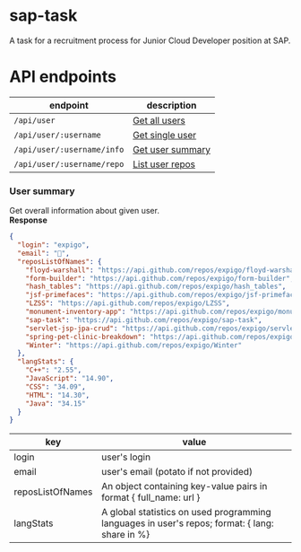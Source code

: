 # sap-task

A task for a recruitment process for Junior Cloud Developer position at SAP.

# API endpoints

| endpoint                   | description                                                                      |
| -------------------------- | -------------------------------------------------------------------------------- |
| `/api/user`                | [Get all users](https://developer.github.com/v3/users/#get-all-users)            |
| `/api/user/:username`      | [Get single user](https://developer.github.com/v3/users/#get-a-single-user)      |
| `/api/user/:username/info` | [Get user summary](#user-summary)                                                |
| `/api/user/:username/repo` | [List user repos](https://developer.github.com/v3/repos/#list-your-repositories) |

### User summary

Get overall information about given user. <br>
**Response**

```json
{
  "login": "expigo",
  "email": "🥔",
  "reposListOfNames": {
    "floyd-warshall": "https://api.github.com/repos/expigo/floyd-warshall",
    "form-builder": "https://api.github.com/repos/expigo/form-builder",
    "hash_tables": "https://api.github.com/repos/expigo/hash_tables",
    "jsf-primefaces": "https://api.github.com/repos/expigo/jsf-primefaces",
    "LZSS": "https://api.github.com/repos/expigo/LZSS",
    "monument-inventory-app": "https://api.github.com/repos/expigo/monument-inventory-app",
    "sap-task": "https://api.github.com/repos/expigo/sap-task",
    "servlet-jsp-jpa-crud": "https://api.github.com/repos/expigo/servlet-jsp-jpa-crud",
    "spring-pet-clinic-breakdown": "https://api.github.com/repos/expigo/spring-pet-clinic-breakdown",
    "Winter": "https://api.github.com/repos/expigo/Winter"
  },
  "langStats": {
    "C++": "2.55",
    "JavaScript": "14.90",
    "CSS": "34.09",
    "HTML": "14.30",
    "Java": "34.15"
  }
}
```

| key              | value                                                                                          |
| ---------------- | ---------------------------------------------------------------------------------------------- |
| login            | user's login                                                                                   |
| email            | user's email (potato if not provided)                                                          |
| reposListOfNames | An object containing key-value pairs in format { full_name: url }                              |
| langStats        | A global statistics on used programming languages in user's repos; format: { lang: share in %} |
